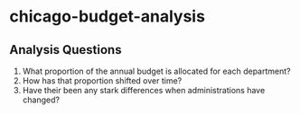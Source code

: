 # chicago-budget-analysis
## Analysis Questions
1. What proportion of the annual budget is allocated for each department?
2. How has that proportion shifted over time? 
3. Have their been any stark differences when administrations have changed? 



